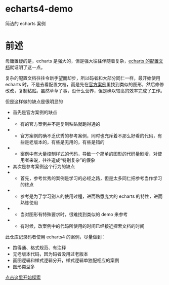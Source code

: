 # echarts4-demo
简洁的 echarts 案例

# 前述
毋庸置疑的是，echarts 是强大的，但是强大往往伴随着复杂，[echarts 的配置文档](https://www.echartsjs.com/option.html#title)就证明了这一点。

复杂的配置文档往往令新手望而却步，所以码者和大部分同仁一样，最开始使用 echarts 时，不是去看配置文档，而是先在[官方案例](https://www.echartsjs.com/examples/)里找到类似的图形，然后修修改改，复制粘贴。虽然草草了事，没什么营养，但是确以较高的效率完成了工作。

但是这样做的缺点是很明显的
+ 首先是官方案例的缺点
+ + 有的官方案例并不是复制粘贴就跑得通的
+ + 官方案例的确不乏优秀的参考案例，同时也充斥着不那么好看的代码，有些是老版本的，有些是无用的，有些是错的
+ + 案例中有大量控制样式的代码，导致一个简单的图形的代码量剧增，对使用者来说，往往造成“特别复杂”的假象
+ 其次是参考案例这个行为的缺点
+ + 首先，参考优秀的案例是学习的必经之路，但是太多同仁把参考当作学习的终点
+ + 参考是为了学习别人的使用过程，进而熟悉庞大的 echarts 的特性，进而熟练使用
+ + 当对图形有特殊要求时，很难找到类似的 demo 来参考
+ + 有时候，改案例中的代码所使用的时间已经接近探索文档的时间

此仓库记录码者使用 echarts4 的案例，尽量做到：
+ 跑得通、格式规范、有注释
+ 无老版本代码，因为码者没用过老版本
+ 画图逻辑和样式逻辑分开，样式逻辑单独配相应的案例
+ 图形类型多

[点击这里开始探索](https://dagaiguanyu.github.io/echarts4-demo/)
